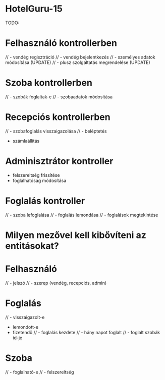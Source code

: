 # HotelGuru-15
TODO:
# Felhasználó kontrollerben
// - vendég regisztráció
// - vendég bejelentkezés
// - személyes adatok módosítása (UPDATE)
// - plusz szolgáltatás megrendelése (UPDATE)
# Szoba kontrollerben
// - szobák foglaltak-e
// - szobaadatok módosítása
# Recepciós kontrollerben
// - szobafoglalás visszaigazolása
// - beléptetés
- számlaállítás
# Adminisztrátor kontroller
- felszereltség frissítése
- foglalhatóság módosítása
# Foglalás kontroller
// - szoba lefoglalása
// - foglalás lemondása
// - foglalások megtekintése

# Milyen mezővel kell kibővíteni az entitásokat?
# Felhasználó
// - jelszó
// - szerep (vendég, recepciós, admin)
# Foglalás
// - visszaigazolt-e
- lemondott-e
- fizetendő
// - foglalás kezdete
// - hány napot foglalt
// - foglalt szobák id-je
# Szoba
// - foglalható-e
// - felszereltség
